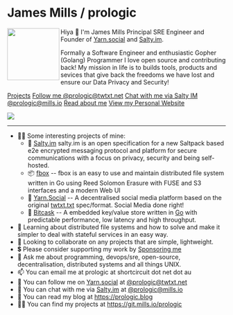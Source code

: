 # James Mills / prologic

<img align="left" width="120" height="120" src="https://avatars.githubusercontent.com/u/1290234?v=4" />

Hiya 👋 I'm James Mills Principal SRE Engineer and Founder of
[Yarn.social](https://yarn.social) and [Salty.im](https://salty.im).

Formally a Software Engineer and enthusiastic Gopher (Golang) Programmer
I love open source and contributing back! My mission in life is to builds
tools, products and sevices that give back the freedoms we have lost
and ensure our Data Privacy and Security!

[Projects](https://git.mills.io/prologic) [Follow me @prologic@twtxt.net](https://twtxt.net/user/prologic) [Chat with me via Salty IM @prologic@mills.io](im://prologic@mills.io) [Read about me](https://prologic.blog) [View my Personal Website](https://prologic.shortcircuit.net.au)

![](https://raw.githubusercontent.com/prologic/github-stats/main/generated/overview.svg)

----

- 👨‍💻 Some interesting projects of mine:
  - 🧂 [Salty.im](https://salty.im) salty.im is an open specification
       for a new Saltpack based e2e encrypted messaging protocol
       and platform for secure communications with a focus on privacy, security and being self-hosted.
  - 📦 [fbox](https://git.mills.io/prologic/fbox) -- fbox is an easy to use
       and maintain distributed file system written in Go using Reed Solomon
       Erasure with FUSE and S3 interfaces and a modern Web UI
  - 🧶 [Yarn.Social](https://yarn.social) -- A decentralised social media platform based on
       the original [twtxt.txt](https://twtxt.readthedocs.org) spec/format. Social Media done right!
  - 🔑 [Bitcask](https://git.mills.io/prologic/bitcask) -- A embedded
       key/value store written in [Go](https://golang.org) with predictable
       performance, low latency and high throughput.
- 📖 Learning about distributed file systems and how to solve and make it
     simpler to deal with stateful services in an easy way.
- 🙋 Looking to collaborate on any projects that are simple, lightweight.
- 💲 Please consider supporting my work by [Sponsoring me](https://github.com/sponsors/prologic)
- 💬 Ask me about programming, devops/sre, open-source, decentralisation,
     distributed systems and all things UNIX.
- 📫 You can email me at prologic at shortcircuit dot net dot au
- 📕 You can follow me on [Yarn.social](https://yarn.social) at [@prologic@twtxt.net](https://twtxt.net/~prologic)
- 🧂 You can chat with me via [Salty.im](https://salty.im) at [@prologic@mills.io](im://prologic@mills.io)
- 📰 You can read my blog at https://prologic.blog
- 👨‍💻 You can find my projects at https://git.mills.io/prologic

